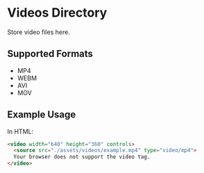 # Videos Directory

Store video files here.

## Supported Formats

- MP4
- WEBM
- AVI
- MOV

## Example Usage

In HTML:
```html
<video width="640" height="360" controls>
  <source src="./assets/videos/example.mp4" type="video/mp4">
  Your browser does not support the video tag.
</video>
```
